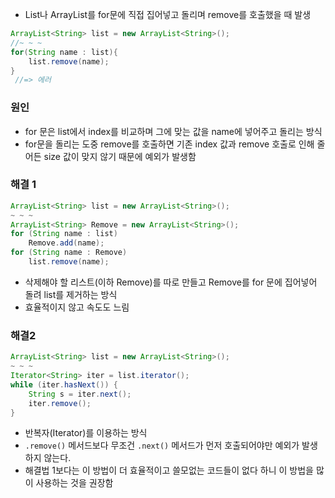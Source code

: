 
-   List나 ArrayList를 for문에 직접 집어넣고 돌리며 remove를 호출했을 때 발생

```java
ArrayList<String> list = new ArrayList<String>();
//~ ~ ~        
for(String name : list){
    list.remove(name);
}
 //=> 에러
```

### 원인

-   for 문은 list에서 index를 비교하며 그에 맞는 값을 name에 넣어주고 돌리는 방식
-   for문을 돌리는 도중 remove를 호출하면 기존 index 값과 remove 호출로 인해 줄어든 size 값이 맞지 않기 때문에 예외가 발생함

### 해결 1

```java
ArrayList<String> list = new ArrayList<String>();
~ ~ ~
ArrayList<String> Remove = new ArrayList<String>();
for (String name : list) 
    Remove.add(name);
for (String name : Remove) 
    list.remove(name);
```

-   삭제해야 할 리스트(이하 Remove)를 따로 만들고 Remove를 for 문에 집어넣어 돌려 list를 제거하는 방식
-   효율적이지 않고 속도도 느림

### 해결2

```java
ArrayList<String> list = new ArrayList<String>();
~ ~ ~
Iterator<String> iter = list.iterator();
while (iter.hasNext()) {
    String s = iter.next();
    iter.remove();
}

```

-   반복자(Iterator)를 이용하는 방식
-   `.remove()` 메서드보다 무조건 `.next()` 메서드가 먼저 호출되어야만 예외가 발생하지 않는다.
-   해결법 1보다는 이 방법이 더 효율적이고 쓸모없는 코드들이 없다 하니 이 방법을 많이 사용하는 것을 권장함